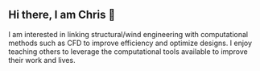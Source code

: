 ## Hi there, I am Chris 👋

I am interested in linking structural/wind engineering with computational methods such as CFD to improve efficiency and optimize designs.
I enjoy teaching others to leverage the computational tools available to improve their work and lives.


<!--
**chowlet5/chowlet5** is a ✨ _special_ ✨ repository because its `README.md` (this file) appears on your GitHub profile.

Here are some ideas to get you started:

- 🔭 I’m currently working on ...
- 🌱 I’m currently learning ...
- 👯 I’m looking to collaborate on ...
- 🤔 I’m looking for help with ...
- 💬 Ask me about ...
- 📫 How to reach me: ...
- 😄 Pronouns: ...
- ⚡ Fun fact: ...
-->
